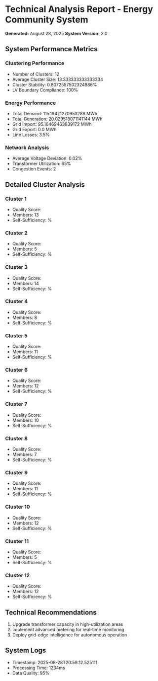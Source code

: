 
# Technical Analysis Report - Energy Community System

**Generated:** August 28, 2025
**System Version:** 2.0

## System Performance Metrics

### Clustering Performance
- Number of Clusters: 12
- Average Cluster Size: 13.333333333333334
- Cluster Stability: 0.8072557502324886%
- LV Boundary Compliance: 100%

### Energy Performance
- Total Demand: 115.19421270953288 MWh
- Total Generation: 20.029518071141144 MWh
- Grid Import: 95.16469463839172 MWh
- Grid Export: 0.0 MWh
- Line Losses: 3.5%

### Network Analysis
- Average Voltage Deviation: 0.02%
- Transformer Utilization: 65%
- Congestion Events: 2

## Detailed Cluster Analysis

### Cluster 1
- Quality Score: 
- Members: 13
- Self-Sufficiency: %

### Cluster 2
- Quality Score: 
- Members: 5
- Self-Sufficiency: %

### Cluster 3
- Quality Score: 
- Members: 14
- Self-Sufficiency: %

### Cluster 4
- Quality Score: 
- Members: 8
- Self-Sufficiency: %

### Cluster 5
- Quality Score: 
- Members: 11
- Self-Sufficiency: %

### Cluster 6
- Quality Score: 
- Members: 12
- Self-Sufficiency: %

### Cluster 7
- Quality Score: 
- Members: 10
- Self-Sufficiency: %

### Cluster 8
- Quality Score: 
- Members: 7
- Self-Sufficiency: %

### Cluster 9
- Quality Score: 
- Members: 11
- Self-Sufficiency: %

### Cluster 10
- Quality Score: 
- Members: 12
- Self-Sufficiency: %

### Cluster 11
- Quality Score: 
- Members: 5
- Self-Sufficiency: %

### Cluster 12
- Quality Score: 
- Members: 12
- Self-Sufficiency: %


## Technical Recommendations
1. Upgrade transformer capacity in high-utilization areas
2. Implement advanced metering for real-time monitoring
3. Deploy grid-edge intelligence for autonomous operation

## System Logs
- Timestamp: 2025-08-28T20:59:12.525111
- Processing Time: 1234ms
- Data Quality: 95%